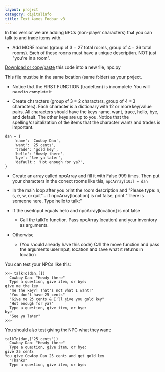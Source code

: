 ```yaml
---
layout: project
category: digitalinfo
title: Text Games Foobar v3
---
```

In this version we are adding NPCs (non-player characters) that you can talk to and trade items with.

- Add MORE rooms (group of 3 = 27 total rooms, group of 4 = 36 total rooms). Each of these rooms must have a unique description. NOT just "you're in a room".

[Download or copy/paste](/apcsp\digitalinfo\npc.py) this code into a new file, npc.py

This file must be in the same location (same folder) as your project.

- Notice that the FIRST FUNCTION (tradeItem) is incomplete. You will need to complete it.

- Create characters (group of 3 = 2 characters, group of 4 = 3 characters). Each character is a dictionary with 12 or more key/value pairs. All characters should have the keys name, want, trade, hello, bye, and default. The other keys are up to you. Notice that the spelling/capitalization of the items that the character wants and trades is important.
```
dan = {
    'name': 'Cowboy Dan',
    'want': '25 cents',
    'trade': 'gold key',
    'hello': 'Howdy there',
    'bye': 'See ya later',
    'default': 'Hot enough for ya?',
}
```

- Create an array called npcArray and fill it with False 999 times. Then put your characters in the correct rooms like this, `npcArray[103] = dan`

- In the main loop after you print the room description and "Please type: n, s, e, w, or quit"... if npcArray[location] is not false, print "There is someone here. Type hello to talk:"

- If the userInput equals hello and npcArray[location] is not false
   * Call the talkTo function. Pass npcArray[location] and your inventory as arguments.
-  Otherwise
   * (You should already have this code) Call the move function and pass the arguments userInput, location and save what it returns in location


You can test your NPCs like this:
```
>>> talkTo(dan,[])
  Cowboy Dan: "Howdy there"
  Type a question, give item, or bye:
give me the key
  "me the key?! That's not what I want!"
  "You don't have 25 cents"
  "Give me 25 cents & I'll give you gold key"
  "Hot enough for ya?"
  Type a question, give item, or bye:
bye
  "See ya later"
>>>
```

You should also test giving the NPC what they want:
```
talkTo(dan,["25 cents"])
  Cowboy Dan: "Howdy there"
  Type a question, give item, or bye:
give 25 cents
You give Cowboy Dan 25 cents and get gold key
  "Thanks"
  Type a question, give item, or bye:
```

